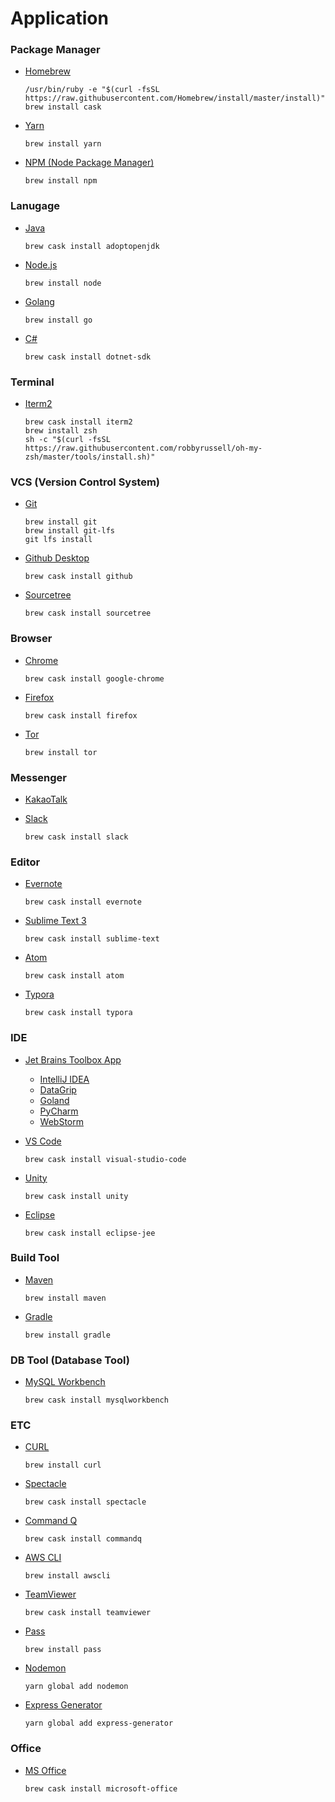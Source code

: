 # Application

### Package Manager

- [Homebrew](https://brew.sh/)

  ```shell
  /usr/bin/ruby -e "$(curl -fsSL https://raw.githubusercontent.com/Homebrew/install/master/install)"
  brew install cask
  ```

- [Yarn](https://yarnpkg.com/lang/en/)

  ```shell
  brew install yarn
  ```

- [NPM (Node Package Manager)](https://www.npmjs.com/)

  ```shell
  brew install npm
  ```

  



### Lanugage

- [Java](https://adoptopenjdk.net/)

  ```she
  brew cask install adoptopenjdk
  ```

- [Node.js](https://nodejs.org/en/)

  ```she
  brew install node
  ```

- [Golang](https://golang.org/)

  ```shell
  brew install go
  ```

- [C#](https://dotnet.microsoft.com/)

  ```shell
  brew cask install dotnet-sdk
  ```

  

  

### Terminal

- [Iterm2](https://www.iterm2.com/)

  ```shell
  brew cask install iterm2
  brew install zsh
  sh -c "$(curl -fsSL https://raw.githubusercontent.com/robbyrussell/oh-my-zsh/master/tools/install.sh)"
  ```

  



### VCS (Version Control System)

- [Git](https://git-scm.com/)

  ```shell
  brew install git
  brew install git-lfs
  git lfs install
  ```

- [Github Desktop](https://github.com/desktop/desktop)

  ```shell
  brew cask install github
  ```

- [Sourcetree](https://www.sourcetreeapp.com/)

  ```shell
  brew cask install sourcetree
  ```





### Browser

- [Chrome](https://www.google.com/intl/ko_ALL/chrome/)

  ```shell
  brew cask install google-chrome
  ```

- [Firefox](https://www.mozilla.org/ko/firefox/new/)

  ```shell
  brew cask install firefox
  ```

- [Tor](https://www.torproject.org/projects/torbrowser.html.en)

  ```shell
  brew install tor
  ```


  

### Messenger

- [KakaoTalk](https://www.kakaocorp.com/service/KakaoTalk)

- [Slack](https://slack.com/)

  ```shell
  brew cask install slack
  ```





### Editor

- [Evernote](https://evernote.com/intl/ko)

  ```shell
  brew cask install evernote
  ```

- [Sublime Text 3](https://www.sublimetext.com/3)

  ```shell
  brew cask install sublime-text
  ```

- [Atom](https://atom.io/)

  ```shell
  brew cask install atom
  ```

- [Typora](https://typora.io/)

  ```shell
  brew cask install typora 
  ```





### IDE

- [Jet Brains Toolbox App](https://www.jetbrains.com/toolbox/app/)

  - [IntelliJ IDEA](https://www.jetbrains.com/idea/?fromMenu)
  - [DataGrip](https://www.jetbrains.com/datagrip/?fromMenu)
  - [Goland](https://www.jetbrains.com/go/new/?fromMenu&utm_expid=.qV9Irwa4SS-xPJHMhpNehw.1&utm_referrer=https%3A%2F%2Fwww.jetbrains.com%2Fdatagrip%2F%3FfromMenu)
  - [PyCharm](https://www.jetbrains.com/pycharm/?fromMenu)
  - [WebStorm](https://www.jetbrains.com/webstorm/?fromMenu)

- [VS Code](https://code.visualstudio.com/)

  ```shell
  brew cask install visual-studio-code
  ```

- [Unity](https://unity3d.com/kr)

  ```shell
  brew cask install unity
  ```

- [Eclipse](https://www.eclipse.org/)

  ```shell
  brew cask install eclipse-jee
  ```





### Build Tool

- [Maven](https://maven.apache.org/)

  ```shell
  brew install maven
  ```

- [Gradle](https://gradle.org/)

  ```shell
  brew install gradle
  ```





### DB Tool (Database Tool)

- [MySQL Workbench](https://www.mysql.com/products/workbench/)

  ```shell
  brew cask install mysqlworkbench
  ```

  



### ETC

* [CURL](https://curl.haxx.se/)

  ```shell
  brew install curl
  ```

* [Spectacle](https://www.spectacleapp.com/)

  ```shell
  brew cask install spectacle
  ```

* [Command Q](https://clickontyler.com/commandq/)

  ```shell
  brew cask install commandq
  ```

- [AWS CLI](https://aws.amazon.com/ko/cli/)

  ```shell
  brew install awscli
  ```

- [TeamViewer](https://www.teamviewer.com/)

  ```shell
  brew cask install teamviewer
  ```

- [Pass](https://www.passwordstore.org/)

  ```shell
  brew install pass
  ```

- [Nodemon](https://nodemon.io/)

  ```shell
  yarn global add nodemon
  ```

- [Express Generator](https://github.com/expressjs/generator)

  ```shell
  yarn global add express-generator
  ```



### Office

- [MS Office](https://products.office.com/ko-kr/products)

  ```shell
  brew cask install microsoft-office
  ```



### 
